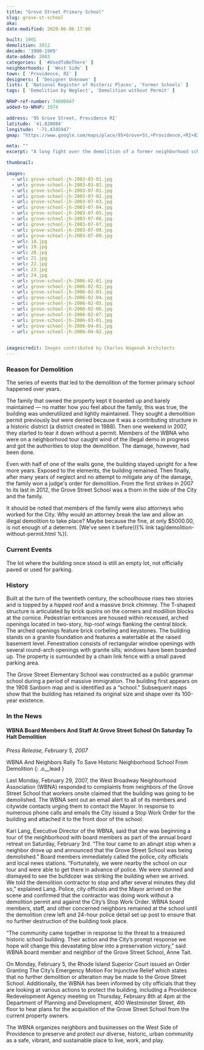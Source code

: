 ```yaml
---
title: "Grove Street Primary School"
slug: grove-st-school
aka: 
date-modified: 2020-06-06 17:00

built: 1901
demolition: 2012
decade: '1900-1909'
date-added: 2003
categories: [ '#UsedToBeThere' ]
neighborhoods: [ 'West Side' ]
town: [ 'Providence, RI' ]
designers: [ 'Designer Unknown' ]
lists: [ 'National Register of Historic Places', 'Former Schools' ]
tags: [ 'Demolition by Neglect', 'Demolition without Permit' ]

NRHP-ref-number: 74000047
added-to-NRHP: 1974

address: '95 Grove Street, Providence RI'
latitude: '41.820084'
longitude: '-71.4345947'
gmap: "https://www.google.com/maps/place/95+Grove+St,+Providence,+RI+02909/@41.820084,-71.4345947,17z/data=!3m1!4b1!4m5!3m4!1s0x89e4459e50925525:0x75cb168fa98908d0!8m2!3d41.820084!4d-71.432406"

meta: ""
excerpt: "A long fight over the demolition of a former neighborhood school — and a contributing structure to the Broadway-Armory Historic District."

thumbnail: 

images:
  - url: grove-school-jh-2003-03-01.jpg
  - url: grove-school-jh-2003-03-02.jpg
  - url: grove-school-jh-2003-07-01.jpg
  - url: grove-school-jh-2003-07-02.jpg
  - url: grove-school-jh-2003-07-03.jpg
  - url: grove-school-jh-2003-07-04.jpg
  - url: grove-school-jh-2003-07-05.jpg
  - url: grove-school-jh-2003-07-06.jpg
  - url: grove-school-jh-2003-07-07.jpg
  - url: grove-school-jh-2003-07-08.jpg
  - url: grove-school-jh-2003-07-09.jpg
  - url: 18.jpg
  - url: 19.jpg
  - url: 20.jpg
  - url: 21.jpg
  - url: 22.jpg
  - url: 23.jpg
  - url: 24.jpg
  - url: grove-school-jh-2006-02-01.jpg
  - url: grove-school-jh-2006-02-02.jpg
  - url: grove-school-jh-2006-02-03.jpg
  - url: grove-school-jh-2006-02-04.jpg
  - url: grove-school-jh-2006-02-05.jpg
  - url: grove-school-jh-2006-02-06.jpg
  - url: grove-school-jh-2006-02-07.jpg
  - url: grove-school-jh-2006-03-01.jpg
  - url: grove-school-jh-2006-04-01.jpg
  - url: grove-school-jh-2006-04-02.jpg
  

imagescredit: Images contributed by Charles Hagenah Architects
---
```


### Reason for Demolition

The series of events that led to the demolition of the former primary school happened over years. 

The family that owned the property kept it boarded up and barely maintained — no matter how you feel about the family, this was true, the building was underutilized and lightly maintained. They sought a demolition permit previously but were denied because it was a contributing structure in a historic district (a district created in 1988). Then one weekend in 2007, they started to tear it down without a permit. Members of the WBNA who were on a neighborhood tour caught wind of the illegal demo in progress and got the authorities to stop the demolition. The damage, however, had been done. 

Even with half of one of the walls gone, the building stayed upright for a few more years. Exposed to the elements, the building remained. Then finally, after many years of neglect and no attempt to mitigate any of the damage, the family won a judge's order for demolition. From the first strikes in 2007 to its last in 2012, the Grove Street School was a thorn in the side of the City and the family. 

It should be noted that members of the family were also attorneys who worked for the City. Why would an attorney break the law and allow an illegal demolition to take place? Maybe because the fine, at only $5000.00, is not enough of a deterrent. [We've seen it before]({% link tag/demolition-without-permit.html %}).


### Current Events

The lot where the building once stood is still an empty lot, not officially paved or used for parking. 


### History

Built at the turn of the twentieth century, the schoolhouse rises two stories and is topped by a hipped roof and a massive brick chimney. The T-shaped structure is articulated by brick quoins on the corners and modillion blocks at the cornice. Pedestrian entrances are housed within recessed, arched openings located in two-story, hip-roof wings flanking the central block. The arched openings feature brick corbeling and keystones. The building stands on a granite foundation and features a watertable at the raised basement level. Fenestration consists of rectangular window openings with several round-arch openings with granite sills; windows have been boarded up. The property is surrounded by a chain link fence with a small paved parking area.

The Grove Street Elementary School was constructed as a public grammar school during a period of massive immigration. The building first appears on the 1908 Sanborn map and is identified as a “school.” Subsequent maps show that the building has retained its original size and shape over its 100-year existence. 

### In the News

#### WBNA Board Members And Staff At Grove Street School On Saturday To Halt Demolition

_Press Release, February 5, 2007_

WBNA And Neighbors Rally To Save Historic Neighborhood School From Demolition
{: .o__lead }

Last Monday, February 29, 2007, the West Broadway Neighborhood Association (WBNA) responded to complaints from neighbors of the Grove Street School that workers onsite claimed that the building was going to be demolished. The WBNA sent out an email alert to all of its members and citywide contacts urging them to contact the Mayor. In response to numerous phone calls and emails the City issued a Stop Work Order for the building and attached it to the front door of the school.

Kari Lang, Executive Director of the WBNA, said that she was beginning a tour of the neighborhood with board members as part of the annual board retreat on Saturday, February 3rd. “The tour came to an abrupt stop when a neighbor drove up and announced that the Grove Street School was being demolished.” Board members immediately called the police, city officials and local news stations. “Fortunately, we were nearby the school on our tour and were able to get there in advance of police. We were stunned and dismayed to see the bulldozer was striking the building when we arrived. We told the demolition contractor to stop and after several minutes they did so,” explained Lang. Police, city officials and the Mayor arrived on the scene and confirmed that the contractor was doing work without a demolition permit and against the City’s Stop Work Order. WBNA board members, staff, and other concerned neighbors remained at the school until the demolition crew left and 24-hour police detail set up post to ensure that no further destruction of the building took place.

“The community came together in response to the threat to a treasured historic school building. Their action and the City’s prompt response we hope will change this devastating blow into a preservation victory,” said WBNA board member and neighbor of the Grove Street School, Anne Tait.

On Monday, February 5, the Rhode Island Superior Court issued an Order Granting The City’s Emergency Motion For Injunctive Relief which states that no further demolition or alteration may be made to the Grove Street School. Additionally, the WBNA has been informed by city officials that they are looking at various actions to protect the building, including a Providence Redevelopment Agency meeting on Thursday, February 8th at 4pm at the Department of Planning and Development, 400 Westminster Street, 4th floor to hear plans for the acquisition of the Grove Street School from the current property owners.

The WBNA organizes neighbors and businesses on the West Side of Providence to preserve and protect our diverse, historic, urban community as a safe, vibrant, and sustainable place to live, work, and play.
